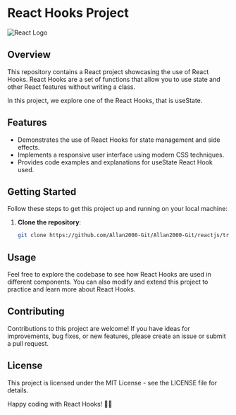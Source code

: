 # React Hooks Project

![React Logo](https://brandslogos.com/wp-content/uploads/images/large/react-logo-1.png)

## Overview

This repository contains a React project showcasing the use of React Hooks. React Hooks are a set of functions that allow you to use state and other React features without writing a class.

In this project, we explore one of the React Hooks, that is useState.

## Features

- Demonstrates the use of React Hooks for state management and side effects.
- Implements a responsive user interface using modern CSS techniques.
- Provides code examples and explanations for useState React Hook used.

## Getting Started

Follow these steps to get this project up and running on your local machine:

1. **Clone the repository**:

   ```bash
   git clone https://github.com/Allan2000-Git/Allan2000-Git/reactjs/tree/main/react-hooks%2Bforms.git

## Usage
Feel free to explore the codebase to see how React Hooks are used in different components. You can also modify and extend this project to practice and learn more about React Hooks.

## Contributing
Contributions to this project are welcome! If you have ideas for improvements, bug fixes, or new features, please create an issue or submit a pull request.

## License
This project is licensed under the MIT License - see the LICENSE file for details.

Happy coding with React Hooks! 🚀🎣
